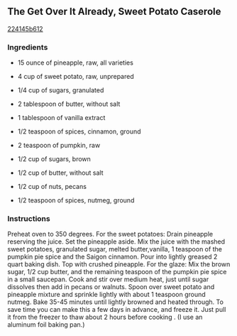## The Get Over It Already, Sweet Potato Caserole

[224145b612](http://tastykitchen.com/recipes/holidays/the-get-over-it-already-sweet-potato-caserole/)

### Ingredients

 - 15 ounce of pineapple, raw, all varieties

 - 4 cup of sweet potato, raw, unprepared

 - 1/4 cup of sugars, granulated

 - 2 tablespoon of butter, without salt

 - 1 tablespoon of vanilla extract

 - 1/2 teaspoon of spices, cinnamon, ground

 - 2 teaspoon of pumpkin, raw

 - 1/2 cup of sugars, brown

 - 1/2 cup of butter, without salt

 - 1/2 cup of nuts, pecans

 - 1/2 teaspoon of spices, nutmeg, ground

### Instructions

Preheat oven to 350 degrees. For the sweet potatoes: Drain pineapple reserving the juice. Set the pineapple aside. Mix the juice with the mashed sweet potatoes, granulated sugar, melted butter,vanilla, 1 teaspoon of the pumpkin pie spice and the Saigon cinnamon. Pour into lightly greased 2 quart baking dish. Top with crushed pineapple. For the glaze: Mix the brown sugar, 1/2 cup butter, and the remaining teaspoon of the pumpkin pie spice in a small saucepan. Cook and stir over medium heat, just until sugar dissolves then add in pecans or walnuts. Spoon over sweet potato and pineapple mixture and sprinkle lightly with about 1 teaspoon ground nutmeg. Bake 35-45 minutes until lightly browned and heated through. To save time you can make this a few days in advance, and freeze it. Just pull it from the freezer to thaw about 2 hours before cooking . (I use an aluminum foil baking pan.)